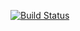[![Build Status](https://travis-ci.com/henkar91/AdvRprogr_lab3.svg?token=JsVfnSaWuY37Snj6Awfx&branch=master)](https://travis-ci.com/henkar91/AdvRprogr_lab3)
